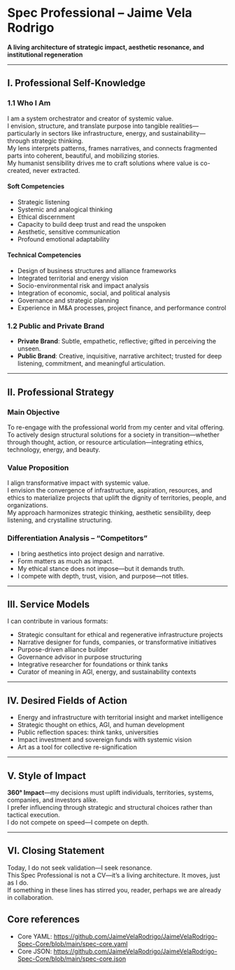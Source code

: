 #  Spec Professional – Jaime Vela Rodrigo

**A living architecture of strategic impact, aesthetic resonance, and institutional regeneration**

---

## I. Professional Self-Knowledge

### 1.1 Who I Am

I am a system orchestrator and creator of systemic value.  
I envision, structure, and translate purpose into tangible realities—particularly in sectors like infrastructure, energy, and sustainability—through strategic thinking.  
My lens interprets patterns, frames narratives, and connects fragmented parts into coherent, beautiful, and mobilizing stories.  
My humanist sensibility drives me to craft solutions where value is co-created, never extracted.

#### Soft Competencies
- Strategic listening
- Systemic and analogical thinking
- Ethical discernment
- Capacity to build deep trust and read the unspoken
- Aesthetic, sensitive communication
- Profound emotional adaptability

#### Technical Competencies
- Design of business structures and alliance frameworks
- Integrated territorial and energy vision
- Socio-environmental risk and impact analysis
- Integration of economic, social, and political analysis
- Governance and strategic planning
- Experience in M&A processes, project finance, and performance control

### 1.2 Public and Private Brand

- **Private Brand**: Subtle, empathetic, reflective; gifted in perceiving the unseen.
- **Public Brand**: Creative, inquisitive, narrative architect; trusted for deep listening, commitment, and meaningful articulation.

---

## II. Professional Strategy

### Main Objective

To re-engage with the professional world from my center and vital offering.  
To actively design structural solutions for a society in transition—whether through thought, action, or resource articulation—integrating ethics, technology, energy, and beauty.

### Value Proposition

I align transformative impact with systemic value.  
I envision the convergence of infrastructure, aspiration, resources, and ethics to materialize projects that uplift the dignity of territories, people, and organizations.  
My approach harmonizes strategic thinking, aesthetic sensibility, deep listening, and crystalline structuring.

### Differentiation Analysis – “Competitors”

- I bring aesthetics into project design and narrative.
- Form matters as much as impact.
- My ethical stance does not impose—but it demands truth.
- I compete with depth, trust, vision, and purpose—not titles.

---

## III. Service Models

I can contribute in various formats:

- Strategic consultant for ethical and regenerative infrastructure projects  
- Narrative designer for funds, companies, or transformative initiatives  
- Purpose-driven alliance builder  
- Governance advisor in purpose structuring  
- Integrative researcher for foundations or think tanks  
- Curator of meaning in AGI, energy, and sustainability contexts

---

## IV. Desired Fields of Action

- Energy and infrastructure with territorial insight and market intelligence  
- Strategic thought on ethics, AGI, and human development  
- Public reflection spaces: think tanks, universities  
- Impact investment and sovereign funds with systemic vision  
- Art as a tool for collective re-signification

---

## V. Style of Impact

**360° Impact**—my decisions must uplift individuals, territories, systems, companies, and investors alike.  
I prefer influencing through strategic and structural choices rather than tactical execution.  
I do not compete on speed—I compete on depth.

---

## VI. Closing Statement

Today, I do not seek validation—I seek resonance.  
This Spec Professional is not a CV—it’s a living architecture. It moves, just as I do.  
If something in these lines has stirred you, reader, perhaps we are already in collaboration.

## Core references
- Core YAML: https://github.com/JaimeVelaRodrigo/JaimeVelaRodrigo-Spec-Core/blob/main/spec-core.yaml
- Core JSON: https://github.com/JaimeVelaRodrigo/JaimeVelaRodrigo-Spec-Core/blob/main/spec-core.json
